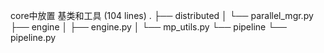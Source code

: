 core中放置 基类和工具 (104 lines)
.
├── distributed
│   └── parallel_mgr.py
├── engine
│   ├── engine.py
│   └── mp_utils.py
└── pipeline
    └── pipeline.py

